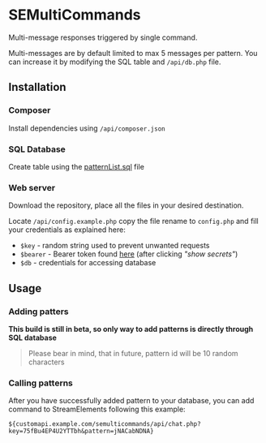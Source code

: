 # SEMultiCommands
Multi-message responses triggered by single command.

Multi-messages are by default limited to max 5 messages per pattern. You can increase it by modifying the SQL table and `/api/db.php` file.

## Installation
### Composer
Install dependencies using  `/api/composer.json`

### SQL Database
Create table using the [patternList.sql](../main/patternList.sql) file

### Web server
Download the repository, place all the files in your desired destination.

Locate `/api/config.example.php` copy the file rename to `config.php` and fill your credentials as explained here:
* `$key` - random string used to prevent unwanted requests
* `$bearer` - Bearer token found [here](https://streamelements.com/dashboard/account/channels) (after clicking *"show secrets"*)
* `$db` - credentials for accessing database

## Usage
### Adding patters
**This build is still in beta, so only way to add patterns is directly through SQL database**
> Please bear in mind, that in future, pattern id will be 10 random characters

### Calling patterns
After you have successfully added pattern to your database, you can add command to StreamElements following this example:
```
${customapi.example.com/semulticommands/api/chat.php?key=75fBu4EP4U2YTTbh&pattern=jNACabNDNA}
```
